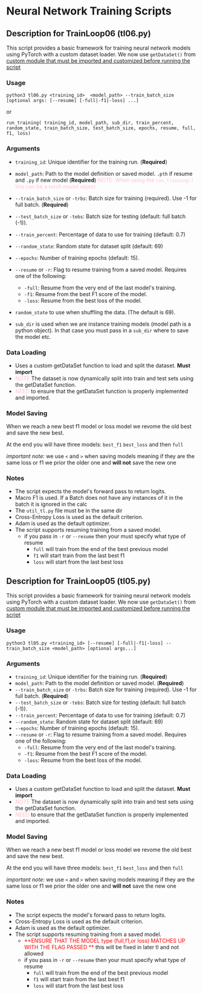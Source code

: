 # Neural Network Training Scripts


## Description for TrainLoop06 (tl06.py)

This script provides a basic framework for training neural network models using PyTorch with a custom dataset loader. We now use `getDataSet()` from <ins> custom module that must be imported and customized before running the script </ins> 

### Usage
```python3 tl06.py <training_id>  <model_path> --train_batch_size [optional args: [--resume] [-full|-f1|-loss] ...] ```

or 

``` run_training( training_id, model_path, sub_dir, train_percent, random_state, train_batch_size, test_batch_size, epochs, resume, full, f1, loss) ```

### Arguments

- `training_id`: Unique identifier for the training run. (**Required**)
-  `model_path`: Path to the model definition or saved model. `.pth` if resume and `.py` if new model (**Required**) <span style="color:pink;"> NOTE: When using the ``run_training()`` this can be a torch model object </span>
-  `--train_batch_size` or `-trbs`: Batch size for training (required). Use -1 for full batch. (**Required**)
-    `--test_batch_size` or `-tebs`: Batch size for testing (default: full batch (-1)).
-  `--train_percent`: Percentage of data to use for training (default: 0.7)
- `--random_state`: Random state for dataset split (default: 69)
-    `--epochs`:  Number of training epochs (default: 15).
-    `--resume` or `-r`: Flag to resume training from a saved model. Requires one of the following:
        - `-full`: Resume from the very end of the last model's training.
        - `-f1`: Resume from the best F1 score of the model.
        - `-loss`: Resume from the best loss of the model.

- `random_state` to use when shuffling the data. (The default is 69).
- `sub_dir` is used when we are instance training models (model path is a python object). In that case you must pass in a `sub_dir` where to save the model etc.
### Data Loading
- Uses a custom getDataSet function to load and split the dataset. **Must import**
- <span style="color:pink;"> NOTE </span> The dataset is now dynamically split into train and test sets using the getDataSet function.
- <span style="color:pink;"> NEED </span> to ensure that the getDataSet function is properly implemented and imported.


### Model Saving
When we reach a new best f1 model or loss model we revome the old best and save the new best.

At the end you will have three models: `best_f1` `best_loss` and then `full`

*important note*: we use `<` and `>` when saving models meaning if they are the same loss or f1 we prior the older one and **will not** save the new one

### Notes

- The script expects the model's forward pass to return logits.
- Macro F1 is used. If a Batch does not have any instances of it in the batch it is ignored in the calc
- The `util_tl.py` file must be in the same dir
- Cross-Entropy Loss is used as the default criterion.
- Adam is used as the default optimizer.
- The script supports resuming training from a saved model.
    - if you pass in `-r` or `--resume` then your must specify what type of resume
        - `full` will train from the end of the best previous model
        - `f1` will start train from the last best f1
        - `loss` will start from the last best loss





## Description for TrainLoop05 (tl05.py)

This script provides a basic framework for training neural network models using PyTorch with a custom dataset loader. We now use `getDataSet()` from <ins> custom module that must be imported and customized before running the script </ins> 

### Usage
```python3 tl05.py <training_id> [--resume] [-full|-f1|-loss] --train_batch_size <model_path> [optional args...] ```

### Arguments

- `training_id`: Unique identifier for the training run. (**Required**)
-  `model_path`: Path to the model definition or saved model. (**Required**)
-  `--train_batch_size` or `-trbs`: Batch size for training (required). Use -1 for full batch. (**Required**)
-    `--test_batch_size` or `-tebs`: Batch size for testing (default: full batch (-1)).
-  `--train_percent`: Percentage of data to use for training (default: 0.7)
- `--random_state`: Random state for dataset split (default: 69)
-    `--epochs`:  Number of training epochs (default: 15).
-    `--resume` or `-r`: Flag to resume training from a saved model. Requires one of the following:
        - `-full`: Resume from the very end of the last model's training.
        - `-f1`: Resume from the best F1 score of the model.
        - `-loss`: Resume from the best loss of the model.

### Data Loading
- Uses a custom getDataSet function to load and split the dataset. **Must import**
- <span style="color:pink;"> NOTE </span> The dataset is now dynamically split into train and test sets using the getDataSet function.
- <span style="color:pink;"> NEED </span> to ensure that the getDataSet function is properly implemented and imported.


### Model Saving
When we reach a new best f1 model or loss model we revome the old best and save the new best.

At the end you will have three models: `best_f1` `best_loss` and then `full`

*important note*: we use `<` and `>` when saving models meaning if they are the same loss or f1 we prior the older one and **will not** save the new one

### Notes

- The script expects the model's forward pass to return logits.
- Cross-Entropy Loss is used as the default criterion.
- Adam is used as the default optimizer.
- The script supports resuming training from a saved model.
    - <span style="color:red;"> **ENSURE THAT THE MODEL type (full,f1,or loss) MATCHES UP WITH THE FLAG PASSED **</span> this will be fixed in later tl and not allowed
    - if you pass in `-r` or `--resume` then your must specify what type of resume
        - `full` will train from the end of the best previous model
        - `f1` will start train from the last best f1
        - `loss` will start from the last best loss
